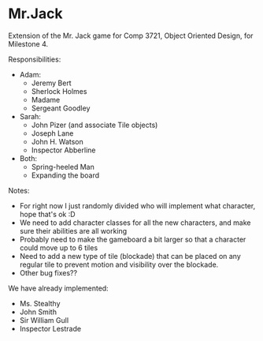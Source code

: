 # Mr.Jack
Extension of the Mr. Jack game for Comp 3721, Object Oriented Design, for Milestone 4.

Responsibilities:
 - Adam:
    - Jeremy Bert
    - Sherlock Holmes
    - Madame
    - Sergeant Goodley
 - Sarah:
    - John Pizer (and associate Tile objects)
    - Joseph Lane
    - John H. Watson
    - Inspector Abberline
 - Both:
    - Spring-heeled Man
    - Expanding the board

Notes:
- For right now I just randomly divided who will implement what character, hope that's ok :D
- We need to add character classes for all the new characters, and make sure their abilities are all working
- Probably need to make the gameboard a bit larger so that a character could move up to 6 tiles
- Need to add a new type of tile (blockade) that can be placed on any regular tile to prevent motion and visibility over the blockade.
- Other bug fixes??

We have already implemented:
- Ms. Stealthy
- John Smith
- Sir William Gull
- Inspector Lestrade